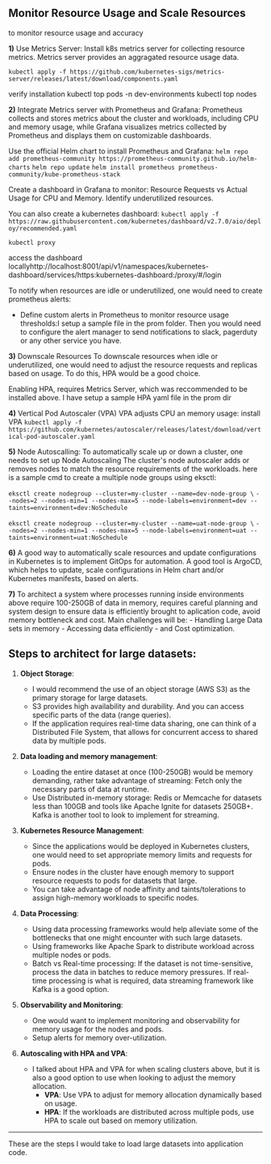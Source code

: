 ## Monitor Resource Usage and Scale Resources

to monitor resource usage and accuracy

**1)**
 Use Metrics Server: Install k8s metrics server for collecting resource metrics. Metrics server provides an aggragated resource usage data.

`kubectl apply -f https://github.com/kubernetes-sigs/metrics-server/releases/latest/download/components.yaml`

verify installation
kubectl top pods -n dev-environments
kubectl top nodes

**2)** 
Integrate Metrics server with Prometheus and Grafana: 
Prometheus collects and stores metrics about the cluster and workloads, including CPU and memory usage, while Grafana visualizes metrics collected by Prometheus and displays them on customizable dashboards.

Use the official Helm chart to install Prometheus and Grafana:
`helm repo add prometheus-community https://prometheus-community.github.io/helm-charts`
`helm repo update`
`helm install prometheus prometheus-community/kube-prometheus-stack`

Create a dashboard in Grafana to monitor:
Resource Requests vs Actual Usage for CPU and Memory. Identify underutilized resources.


You can also create a kubernetes dashboard:
`kubectl apply -f https://raw.githubusercontent.com/kubernetes/dashboard/v2.7.0/aio/deploy/recommended.yaml`

`kubectl proxy`

access the dashboard locallyhttp://localhost:8001/api/v1/namespaces/kubernetes-dashboard/services/https:kubernetes-dashboard:/proxy/#/login

To notify when resources are idle or underutilized, one would need to create prometheus alerts:

- Define custom alerts in Prometheus to monitor resource usage thresholds:I setup a sample file in the prom folder.
Then you would need to configure the alert manager to send notifications to slack, pagerduty or any other service you have.

**3)** 
Downscale Resources
To downscale resources when idle or underutilized, one would need to adjust the resource requests and replicas based on usage. To do this, HPA would be a good choice.

Enabling HPA, requires Metrics Server, which was reccommended to be installed above.
I have setup a sample HPA yaml file in the prom dir

**4)** 
Vertical Pod Autoscaler (VPA)
VPA adjusts CPU an memory usage: install VPA `kubectl apply -f https://github.com/kubernetes/autoscaler/releases/latest/download/vertical-pod-autoscaler.yaml
`

**5)** 
Node Autoscalling: To automatically scale up or down a cluster, one needs to set up Node Autoscaling
The cluster's node autoscaler adds or removes nodes to match the resource requirements of the workloads.
here is a sample cmd to create a multiple node groups using eksctl:

`eksctl create nodegroup --cluster=my-cluster --name=dev-node-group \`
  `--nodes=2 --nodes-min=1 --nodes-max=5 --node-labels=environment=dev --taints=environment=dev:NoSchedule`

`eksctl create nodegroup --cluster=my-cluster --name=uat-node-group \`
  `--nodes=2 --nodes-min=1 --nodes-max=5 --node-labels=environment=uat --taints=environment=uat:NoSchedule`


**6)**
A good way to automatically scale resources and update configurations in Kubernetes is to implement GitOps for automation. A good tool is ArgoCD, which helps to update, scale configurations in Helm chart and/or Kubernetes manifests, based on alerts.


**7)**
To architect a system where processes running inside environments above require 100-250GB of data in memory, requires careful planning and system design to ensure data is efficiently brought to aplication code, avoid memory bottleneck and cost.
Main challenges will be:
    - Handling Large Data sets in memory
    - Accessing data efficiently
    - and Cost optimization.

## Steps to architect for large datasets:

1. **Object Storage**: 
    - I would recommend the use of an object storage (AWS S3) as the primary storage for large datasets. 
    - S3 provides high availability and durability. And you can access specific parts of the data (range queries).
    - If the application requires real-time data sharing, one can think of a Distributed File System, that allows for concurrent access to shared data by multiple pods.

2. **Data loading and memory management**: 
    - Loading the entire dataset at once (100-250GB) would be memory demanding, rather take advantage of streaming: Fetch only the necessary parts of data at runtime.
    - Use Distributed in-memory storage: Redis or Memcache for datasets less than 100GB and tools like Apache Ignite for datasets 250GB+. Kafka is another tool to look to implement for streaming.

3. **Kubernetes Resource Management**: 
    - Since the applications would be deployed in Kubernetes clusters, one would need to set appropriate memory limits and requests for pods.
    - Ensure nodes in the cluster have enough memory to support resource requests to pods for datasets that large. 
    - You can take advantage of node affinity and taints/tolerations to assign high-memory workloads to specific nodes.

4. **Data Processing**: 
    - Using data processing frameworks would help alleviate some of the bottlenecks that one might encounter with such large datasets. 
    - Using frameworks like Apache Spark to distribute workload across multiple nodes or pods.
    - Batch vs Real-time processing: If the dataset is not time-sensitive, process the data in batches to reduce memory pressures. If real-time processing is what is required, data streaming framework like Kafka is a good option.

5. **Observability and Monitoring**: 
    - One would want to implement monitoring and observability for memory usage for the nodes and pods.
    - Setup alerts for memory over-utilization.

6. **Autoscaling with HPA and VPA**: 
    - I talked about HPA and VPA for when scaling clusters above, but it is also a good option to use when looking to adjust the memory allocation.
        - **VPA**: Use VPA to adjust for memory allocation dynamically based on usage.
        - **HPA**: If the workloads are distributed across multiple pods, use HPA to scale out based on memory utilization.

---

These are the steps I would take to load large datasets into application code.
